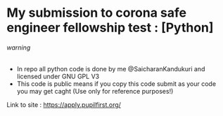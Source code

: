 # My submission to corona safe engineer fellowship test : [Python]

###### warning
- In repo all python code is done by me @SaicharanKandukuri and licensed under GNU GPL V3
- This code is public means if you copy this code submit as your code you may get caght (Use only for reference purposes!)

Link to site : https://apply.pupilfirst.org/
